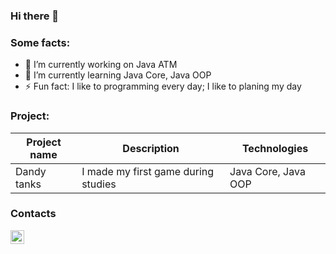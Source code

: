 ### Hi there 👋
### Some facts:
- 🔭 I’m currently working on Java ATM
- 🌱 I’m currently learning Java Core, Java OOP
- ⚡ Fun fact: I like to programming every day; I like to planing my day
### Project:
|Project name|Description|Technologies|
|------------|-----------|------------|
|Dandy tanks|I made my first game during studies|Java Core, Java OOP|
### Contacts
[<img align="left" width="22px" alt="Mike Mazurkevich | Telegram" src="https://simpleicons.org/icons/telegram.svg" />](https://t.me/MikeMazurkevich)
